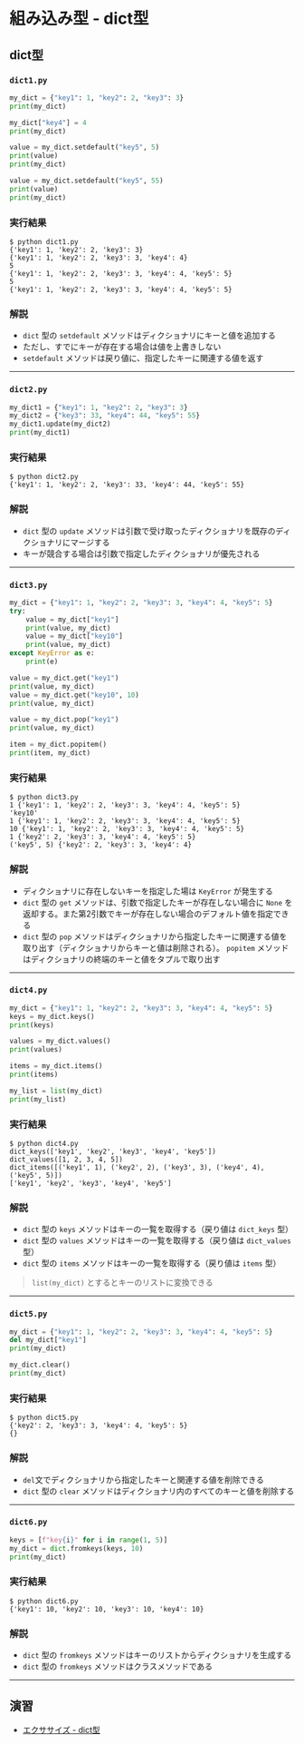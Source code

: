 # 組み込み型 - dict型

## dict型

### `dict1.py`

``` py
my_dict = {"key1": 1, "key2": 2, "key3": 3}
print(my_dict)

my_dict["key4"] = 4
print(my_dict)

value = my_dict.setdefault("key5", 5)
print(value)
print(my_dict)

value = my_dict.setdefault("key5", 55)
print(value)
print(my_dict)
```

### 実行結果

``` 
$ python dict1.py 
{'key1': 1, 'key2': 2, 'key3': 3}
{'key1': 1, 'key2': 2, 'key3': 3, 'key4': 4}
5
{'key1': 1, 'key2': 2, 'key3': 3, 'key4': 4, 'key5': 5}
5
{'key1': 1, 'key2': 2, 'key3': 3, 'key4': 4, 'key5': 5}
```

### 解説

* `dict` 型の `setdefault` メソッドはディクショナリにキーと値を追加する
* ただし、すでにキーが存在する場合は値を上書きしない
* `setdefault` メソッドは戻り値に、指定したキーに関連する値を返す

---

### `dict2.py`

``` py
my_dict1 = {"key1": 1, "key2": 2, "key3": 3}
my_dict2 = {"key3": 33, "key4": 44, "key5": 55}
my_dict1.update(my_dict2)
print(my_dict1)
```

### 実行結果

``` 
$ python dict2.py
{'key1': 1, 'key2': 2, 'key3': 33, 'key4': 44, 'key5': 55}
```

### 解説

* `dict` 型の `update` メソッドは引数で受け取ったディクショナリを既存のディクショナリにマージする
* キーが競合する場合は引数で指定したディクショナリが優先される

---

### `dict3.py`

``` py
my_dict = {"key1": 1, "key2": 2, "key3": 3, "key4": 4, "key5": 5}
try:
    value = my_dict["key1"]
    print(value, my_dict)
    value = my_dict["key10"]
    print(value, my_dict)
except KeyError as e:
    print(e)

value = my_dict.get("key1")
print(value, my_dict)
value = my_dict.get("key10", 10)
print(value, my_dict)

value = my_dict.pop("key1")
print(value, my_dict)

item = my_dict.popitem()
print(item, my_dict)
```

### 実行結果

``` 
$ python dict3.py
1 {'key1': 1, 'key2': 2, 'key3': 3, 'key4': 4, 'key5': 5}
'key10'
1 {'key1': 1, 'key2': 2, 'key3': 3, 'key4': 4, 'key5': 5}
10 {'key1': 1, 'key2': 2, 'key3': 3, 'key4': 4, 'key5': 5}
1 {'key2': 2, 'key3': 3, 'key4': 4, 'key5': 5}
('key5', 5) {'key2': 2, 'key3': 3, 'key4': 4}
```

### 解説

* ディクショナリに存在しないキーを指定した場は `KeyError` が発生する
* `dict` 型の `get` メソッドは、引数で指定したキーが存在しない場合に `None` を返却する。また第2引数でキーが存在しない場合のデフォルト値を指定できる
* `dict` 型の `pop` メソッドはディクショナリから指定したキーに関連する値を取り出す（ディクショナリからキーと値は削除される）。 `popitem` メソッドはディクショナリの終端のキーと値をタプルで取り出す

---

### `dict4.py`

``` py
my_dict = {"key1": 1, "key2": 2, "key3": 3, "key4": 4, "key5": 5}
keys = my_dict.keys()
print(keys)

values = my_dict.values()
print(values)

items = my_dict.items()
print(items)

my_list = list(my_dict)
print(my_list)
```

### 実行結果

``` 
$ python dict4.py
dict_keys(['key1', 'key2', 'key3', 'key4', 'key5'])
dict_values([1, 2, 3, 4, 5])
dict_items([('key1', 1), ('key2', 2), ('key3', 3), ('key4', 4), ('key5', 5)])
['key1', 'key2', 'key3', 'key4', 'key5']
```

### 解説

* `dict` 型の `keys` メソッドはキーの一覧を取得する（戻り値は `dict_keys` 型）
* `dict` 型の `values` メソッドはキーの一覧を取得する（戻り値は `dict_values` 型）
* `dict` 型の `items` メソッドはキーの一覧を取得する（戻り値は `items` 型）

> `list(my_dict)` とするとキーのリストに変換できる

---

### `dict5.py`

``` py
my_dict = {"key1": 1, "key2": 2, "key3": 3, "key4": 4, "key5": 5}
del my_dict["key1"]
print(my_dict)

my_dict.clear()
print(my_dict)
```

### 実行結果

``` 
$ python dict5.py
{'key2': 2, 'key3': 3, 'key4': 4, 'key5': 5}
{}
```

### 解説

* `del`文でディクショナリから指定したキーと関連する値を削除できる
* `dict` 型の `clear` メソッドはディクショナリ内のすべてのキーと値を削除する

---

### `dict6.py`

``` py
keys = [f"key{i}" for i in range(1, 5)]
my_dict = dict.fromkeys(keys, 10)
print(my_dict)
```

### 実行結果

``` 
$ python dict6.py
{'key1': 10, 'key2': 10, 'key3': 10, 'key4': 10}
```

### 解説

* `dict` 型の `fromkeys` メソッドはキーのリストからディクショナリを生成する
* `dict` 型の `fromkeys` メソッドはクラスメソッドである

---

## 演習

* [エクササイズ - dict型](../ex/24_dict_ex.md)
